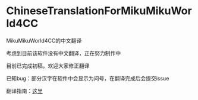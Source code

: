 # ChineseTranslationForMikuMikuWorld4CC
MikuMikuWorld4CC的中文翻译

考虑到目前该软件没有中文翻译，正在努力制作中

目前已完成初稿，欢迎大家修正翻译

已知bug：部分汉字在软件中会显示为问号，在翻译完成后会提交issue

翻译指南：[这里](https://github.com/sevenc-nanashi/MikuMikuWorld4CC/blob/main/TRANSLATION.md)
